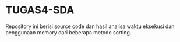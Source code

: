 # TUGAS4-SDA
Repository ini berisi source code dan hasil analisa waktu eksekusi dan penggunaan memory dari beberapa metode sorting.

